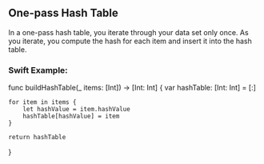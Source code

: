 ## One-pass Hash Table

In a one-pass hash table, you iterate through your data set only once. As you iterate, you compute the hash for each item and insert it into the hash table.

### Swift Example:


func buildHashTable(_ items: [Int]) -> [Int: Int] {
    var hashTable: [Int: Int] = [:]
    
    for item in items {
        let hashValue = item.hashValue
        hashTable[hashValue] = item
    }
    
    return hashTable
}

